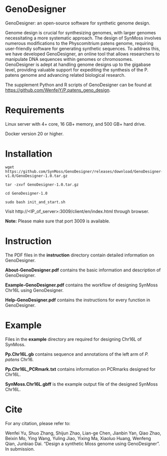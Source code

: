 # GenoDesigner
GenoDesigner: an open-source software for synthetic genome design.

Genome design is crucial for synthesizing genomes, with larger genomes necessitating a more systematic approach. The design of SynMoss involves numerous modifications to the Physcomitrium patens genome, requiring user-friendly software for generating synthetic sequences. To address this, we have developed GenoDesigner, an online tool that allows researchers to manipulate DNA sequences within genomes or chromosomes. GenoDesigner is adept at handling genome designs up to the gigabase level, providing valuable support for expediting the synthesis of the P. patens genome and advancing related biological research.

The supplement Python and R scripts of GenoDesigner can be found at https://github.com/WenfeiY/P.patens_geno_design.

# Requirements
Linux server with 4+ core, 16 GB+ memory, and 500 GB+ hard drive.

Docker version 20 or higher.

# Installation
```
wget https://github.com/SynMoss/GenoDesigner/releases/download/GenoDesigner-v1.0/GenoDesigner-1.0.tar.gz

tar -zxvf GenoDesigner-1.0.tar.gz

cd GenoDesigner-1.0

sudo bash init_and_start.sh
```
Visit http://<IP_of_server>:3009/client/en/index.html through browser.

**Note:** Please make sure that port 3009 is available.

# Instruction
The PDF files in the **instruction** directory contain detailed information on GenoDesigner.

**About-GenoDesigner.pdf** contains the basic information and description of GenoDesigner.

**Example-GenoDesigner.pdf** contains the workflow of designing SynMoss Chr16L using GenoDesigner.

**Help-GenoDesigner.pdf** contains the instructions for every function in GenoDesigner.

# Example
Files in the **example** directory are required for designing Chr16L of SynMoss.

**Pp.Chr16L.gb** contains sequence and annotations of the left arm of _P. patens_ Chr16.

**Pp.Chr16L_PCRmark.txt** contains information on PCRmarks designed for Chr16L.

**SynMoss.Chr16L.gbff** is the example output file of the designed SynMoss Chr16L.

# Cite
For any citation, please refer to: 

Wenfei Yu, Shuo Zhang, Shijun Zhao, Lian-ge Chen, Jianbin Yan, Qiao Zhao, Beixin Mo, Ying Wang, Yuling Jiao, Yixing Ma, Xiaoluo Huang, Wenfeng Qian, Junbiao Dai. “Design a synthetic Moss genome using GenoDesigner”. In submission. 
